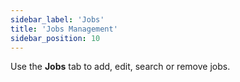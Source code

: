 ```yaml
---
sidebar_label: 'Jobs'
title: 'Jobs Management'
sidebar_position: 10
---
```

Use the **Jobs** tab to add, edit, search or remove jobs.
